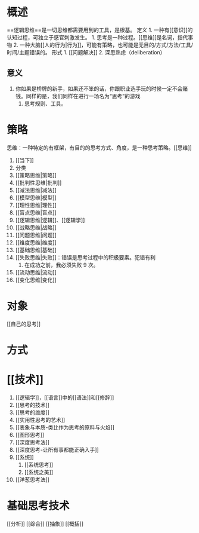 # 概述
==逻辑思维==是一切思维都需要用到的工具，是根基。
定义
	1. 一种有[[意识]]的认知过程，可独立于感官刺激发生。
		1. 思考是一种过程。[[思维]]是名词，指代事物
	2. 一种大脑[[人的行为|行为]]，可能有策略，也可能是无目的/方式/方法/工具/时间/主题错误的。
形式
	1. [[问题解决]] 
	2. 深思熟虑（deliberation）
## 意义
1. 你如果是桥牌的新手，如果还不笨的话，你跟职业选手玩的时候一定不会赌钱。同样的是，我们同样在进行一场名为“思考”的游戏
	1. 思考规则、工具。
# 策略
思维：一种特定的有框架，有目的的思考方式、角度，是一种思考策略。[[思维]] 
1. [[当下]] 
2. 分类
3. [[策略思维|策略]] 
4. [[批判性思维|批判]] 
5. [[减法思维|减法]] 
6. [[模型思维|模型]] 
7. [[理性思维|理性]] 
8. [[盲点思维|盲点]] 
9. [[逻辑思维|逻辑]]、[[逻辑学]] 
10. [[战略思维|战略]] 
11. [[问题思维|问题]] 
12. [[维度思维|维度]] 
13. [[基础思维|基础]] 
14. [[失败思维|失败]]：错误是思考过程中的积极要素。犯错有利
	1. 在成功之前，我必须失败 9 次。
15. [[流动思维|流动]] 
16. [[变化思维|变化]] 
# 对象
[[自己的思考]] 
# 方式

# [[技术]] 
1. [[逻辑学]]，[[语言]]中的[[语法]]和[[修辞]] 
2. [[思考的技术]] 
3. [[思考的维度]] 
4. [[实用性思考的艺术]] 
5. [[表象与本质-类比作为思考的原料与火焰]] 
6. [[图形思考]] 
7. [[深度思考法]] 
8. [[深度思考-让所有事都能正确入手]] 
9. [[系统]] 
	1. [[系统思考]] 
	2. [[系统之美]] 
10. [[洋葱思考法]] 

# 基础思考技术
[[分析]] 
[[综合]] 
[[抽象]] 
[[概括]] 